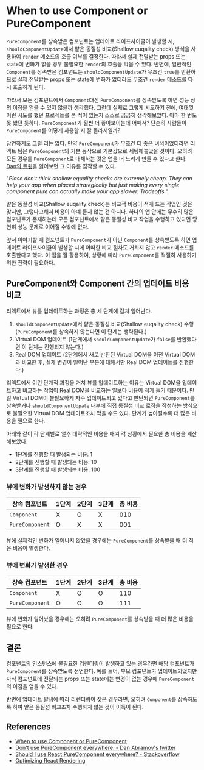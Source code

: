 # When to use Component or PureComponent

`PureComponent`를 상속받은 컴포넌트는 업데이트 라이프사이클이 발생할 시, `shouldComponentUpdate`에서 얕은 동질성 비교(Shallow euqality check) 방식을 사용하여 `render` 메소드의 호출 여부를 결정한다. 따라서 실제 전달받는 props 또는 state에 변화가 없을 경우 불필요한 `render`의 호출을 막을 수 있다. 반면에, 일반적인 `Component`를 상속받은 컴포넌트는 `shouldComponentUpdate`가 무조건 `true`를 반환하므로 실제 전달받는 props 또는 state에 변화가 없더라도 무조건 `render` 메소드를 다시 호출하게 된다.

따라서 모든 컴포넌트에서 `Component`대신 `PureComponent`를 상속받도록 하면 성능 상의 이점을 얻을 수 있지 않을까 생각했다. 그런데 실제로 그렇게 시도하기 전에, 여태껏 이런 시도를 했던 프로젝트를 본 적이 있는지 스스로 곰곰히 생각해보았다. 아마 한 번도 못 봤던 듯하다. `PureComponent`가 훨씬 더 좋아보이는데 어째서? 단순히 사람들이 `PureComponent`를 어떻게 사용할 지 잘 몰라서일까?

당연하게도 그럴 리는 없다. 만약 `PureComponent`가 무조건 더 좋은 녀석이었더라면 리액트 팀은 `PureComponent`의 기본 동작으로 기본값으로 세팅해놓았을 것이다. 오히려 모든 경우를 `PureComponent`로 대체하는 것은 앱을 더 느리게 만들 수 있다고 한다. [Dan의 트윗](https://twitter.com/dan_abramov/status/759383530120110080)을 읽어보면 그 이유를 짐작할 수 있다.

"*Plase don't think shallow equality checks are extremely cheap. They can help your app when placed strategically but just making every single component pure can actually make your app slower. Tradeoffs.*"

얕은 동질성 비교(Shallow euqality check)는 비교적 비용이 적게 드는 작업인 것은 맞지만, 그렇다고해서 비용이 아예 들지 않는 건 아니다. 하나의 앱 안에는 무수히 많은 컴포넌트가 존재하는데 모든 컴포넌트에서 얕은 동질성 비교 작업을 수행하고 있다면 당연히 성능 문제로 이어질 수밖에 없다.

앞서 이야기할 때 컴포넌트가 `PureComponent`가 아닌 `Component`를 상속받도록 하면 업데이트 라이프사이클이 발생할 시에 어떠한 비교 절차도 거치지 않고 `render` 메소드를 호출한다고 했다. 이 점을 잘 활용하여, 상황에 따라 `PureComponent`를 적절히 사용하기 위한 전략이 필요하다.

## PureComponent와 Component 간의 업데이트 비용 비교

리액트에서 뷰를 업데이트하는 과정은 총 세 단계에 걸쳐 일어난다.

1. `shouldComponentUpdate`에서 얕은 동질성 비교(Shallow euqality check) 수행 (`PureComponent`를 상속하지 않는다면 이 단계는 생략된다.)
2. Virtual DOM 업데이트 (1단계에서 `shouldComponentUpdate`가 `false`를 반환했다면 이 단계는 진행되지 않는다.)
3. Real DOM 업데이트 (2단계에서 새로 반환된 Virtual DOM을 이전 Virtual DOM과 비교한 후, 실제 변경이 일어난 부분에 대해서만 Real DOM 업데이트를 진행한다.)

리액트에서 이런 단계적 과정을 거쳐 뷰를 업데이트하는 이유는 Virtual DOM을 업데이트하고 비교하는 작업이 Real DOM을 비교하는 일보다 비용이 적게 들기 때문이다. 만일 Virtual DOM이 불필요하게 자주 업데이트되고 있다고 판단되면 `PureComponent`를 상속받거나 `shouldComponentUdpate` 내부에 직접 동질성 비교 로직을 작성하는 방식으로 불필요한 Virtual DOM 업데이트조차 막을 수도 있다. 단계가 높아질수록 더 많은 비용을 필요로 한다.

아래와 같이 각 단계별로 얼추 대략적인 비용을 매겨 각 상황에서 필요한 총 비용을 계산해보았다. 

* 1단계를 진행할 때 발생되는 비용: 1
* 2단계를 진행할 때 발생되는 비용: 10
* 3단계를 진행할 때 발생되는 비용: 100

### 뷰에 변화가 발생하지 않는 경우

|         상속 컴포넌트         | 1단계  | 2단계  | 3단계  | 총 비용 |
| ------------------------- | ----- | ----- | ----- | ----- |
|         `Component`       |   X   |   O   |   X   |  010  |
|       `PureComponent`     |   O   |   X   |   X   |  001  |

뷰에 실제적인 변화가 일어나지 않았을 경우에는 `PureComponent`를 상속받을 때 더 적은 비용이 발생한다.

### 뷰에 변화가 발생한 경우

|         상속 컴포넌트         | 1단계  | 2단계  | 3단계  | 총 비용 |
| ------------------------- | ----- | ----- | ----- | ----- |
|         `Component`       |   X   |   O   |   O   |  110  |
|       `PureComponent`     |   O   |   O   |   O   |  111  |

뷰에 변화가 일어났을 경우에는 오히려 `PureComponent`를 상속받을 때 더 많은 비용을 필요로 한다.

## 결론

컴포넌트의 인스턴스에 불필요한 리렌더링이 발생하고 있는 경우라면 해당 컴포넌트가 `PureComponent`를 상속받도록 선언한다. 예를 들어, 부모 컴포넌트가 업데이트되었지만 자식 컴포넌트에 전달되는 props 또는 state에는 변경이 없는 경우에 `PureComponent`의 이점을 얻을 수 있다.

반면에 업데이트 발생에 따라 리렌더링이 잦은 경우라면, 오히려 `Component`를 상속하도록 하여 얕은 동질성 비교조차 수행하지 않는 것이 이득이 된다.

## References

* [When to use Component or PureComponent](https://codeburst.io/when-to-use-component-or-purecomponent-a60cfad01a81)
* [Don't use PureComponent everywhere. - Dan Abramov's twitter](https://twitter.com/dan_abramov/status/759383530120110080)
* [Should I use React.PureComponent everywhere? - Stackoverflow](https://stackoverflow.com/questions/42756354/should-i-use-react-purecomponent-everywhere)
* [Optimizing React Rendering](https://news.ycombinator.com/item?id=14418054)
